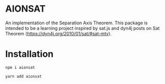 # AIONSAT

An implementation of the Separation Axis Theorem.
This package is intended to be a learning project inspired by sat.js and dyn4j posts on Sat Theorem (https://dyn4j.org/2010/01/sat/#sat-mtv).

# Installation

`npm i aionsat`

`yarn add aionsat`
